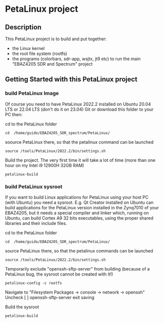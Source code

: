 # PetaLinux project
 
## Description

This PetaLinux project is to build and put together:
* the Linux kernel
* the root file system (rootfs)
* the programs (colorbars, sdr-app, wsjtx, jt9 etc)
to run the main "EBAZ4205 SDR and Spectrum" project

## Getting Started with this PetaLinux project

### build PetaLinux Image

Of course you need to have PetaLinux 2022.2 installed on Ubuntu 20.04 LTS or 22.04 LTS (don't do it on 23.04)
Git or download this folder to your PC
then:

cd to the PetaLinux folder
```
cd  /home/guido/EBAZ4205_SDR_spectrum/PetaLinux/ 
```
soource PetaLinux there, so that the petalinux command can be launched
```
source /tools/PetaLinux/2022.2/bin/settings.sh 
```

Build the project. The very first time it will take a lot of time (more than one hour on my Intel i9 12900H 32GB RAM)
```
petalinux-build
```


### build PetaLinux sysroot

If you want to build Linux applications for PetaLinux using your host PC (with Ubuntu) you need a sysroot. E.g. Qt Creator installed on Ubuntu can build applications for the PetaLinux version installed in the Zynq7010 of your EBAZ4205, but it needs a special compiler and linker which, running on Ubuntu, can build Cortex A9 32 bits executables, using the proper shared libraries and their include files. 

cd to the PetaLinux folder
```
cd  /home/guido/EBAZ4205_SDR_spectrum/PetaLinux/ 
```
source PetaLinux there, so that the petalinux commands can be launched
```
source /tools/PetaLinux/2022.2/bin/settings.sh 
```
Temporarily exclude "openssh-sftp-server" from building (because of a PetaLinux bug, the sysroot cannot be created with it!)
```
petalinux-config -c rootfs 
```
Navigate to "Filesystem Packages  → console  → network  → openssh"
Uncheck [ ] openssh-sftp-server 
exit saving

Build the sysroot
```
petalinux-build
```
